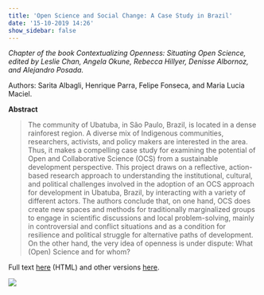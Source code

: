 ```yaml
---
title: 'Open Science and Social Change: A Case Study in Brazil'
date: '15-10-2019 14:26'
show_sidebar: false
---
```


*Chapter of the book Contextualizing Openness: Situating Open Science, edited by Leslie Chan, Angela Okune, Rebecca Hillyer, Denisse Albornoz, and Alejandro Posada.*

Authors: Sarita Albagli, Henrique Parra, Felipe Fonseca, and Maria Lucia Maciel.

**Abstract**

> The community of Ubatuba, in São Paulo, Brazil, is located in a dense rainforest region. A diverse mix of Indigenous communities, researchers, activists, and policy makers are interested in the area. Thus, it makes a compelling case study for examining the potential of Open and Collaborative Science (OCS) from a sustainable development perspective. This project draws on a reflective, action-based research approach to understanding the institutional, cultural, and political challenges involved in the adoption of an OCS approach for development in Ubatuba, Brazil, by interacting with a variety of different actors. The authors conclude that, on one hand, OCS does create new spaces and methods for traditionally marginalized groups to engage in scientific discussions and local problem-solving, mainly in controversial and conflict situations and as a condition for resilience and political struggle for alternative paths of development. On the other hand, the very idea of openness is under dispute: What (Open) Science and for whom?

Full text [here](https://www.idrc.ca/sites/default/files/openebooks/Contextualizing-Openness/9781552506110.html#ch13) (HTML) and other versions [here](https://www.idrc.ca/en/book/contextualizing-openness-situating-open-science).

![](https://www.idrc.ca/sites/default/files/openebooks/Contextualizing-Openness/images/fig13-1.jpg)